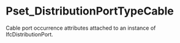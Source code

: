 # Pset_DistributionPortTypeCable

Cable port occurrence attributes attached to an instance of IfcDistributionPort.
<!-- end of short definition -->

